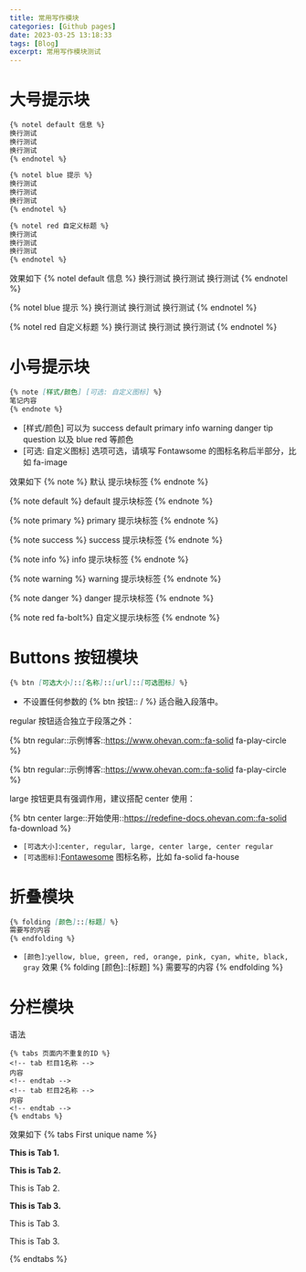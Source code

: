 ```yaml
---
title: 常用写作模块
categories: [Github pages]
date: 2023-03-25 13:18:33
tags: [Blog]
excerpt: 常用写作模块测试
---
```


# 大号提示块

```Markdown
{% notel default 信息 %}
换行测试
换行测试
换行测试
{% endnotel %}

{% notel blue 提示 %}
换行测试
换行测试
换行测试
{% endnotel %}

{% notel red 自定义标题 %}
换行测试
换行测试
换行测试
{% endnotel %}
```

效果如下
{% notel default 信息 %}
换行测试
换行测试
换行测试
{% endnotel %}

{% notel blue 提示 %}
换行测试
换行测试
换行测试
{% endnotel %}

{% notel red 自定义标题 %}
换行测试
换行测试
换行测试
{% endnotel %}

# 小号提示块

```Markdown
{% note [样式/颜色] [可选: 自定义图标] %}
笔记内容
{% endnote %}
```

- [样式/颜色] 可以为 success default primary info warning danger tip question 以及 blue red 等颜色
- [可选: 自定义图标] 选项可选，请填写 Fontawsome 的图标名称后半部分，比如 fa-image

效果如下
{% note  %}
默认 提示块标签
{% endnote %}

{% note default  %}
default 提示块标签
{% endnote %}

{% note primary  %}
primary 提示块标签
{% endnote %}

{% note success  %}
success 提示块标签
{% endnote %}

{% note info  %}
info 提示块标签
{% endnote %}

{% note warning  %}
warning 提示块标签
{% endnote %}

{% note danger  %}
danger 提示块标签
{% endnote %}

{% note red fa-bolt%}
自定义提示块标签
{% endnote %}

# Buttons 按钮模块

```Markdown
{% btn [可选大小]::[名称]::[url]::[可选图标] %}
```

- 不设置任何参数的 {% btn 按钮:: / %} 适合融入段落中。

regular 按钮适合独立于段落之外：

{% btn regular::示例博客::https://www.ohevan.com::fa-solid fa-play-circle %}

{% btn regular::示例博客::https://www.ohevan.com::fa-solid fa-play-circle %}

large 按钮更具有强调作用，建议搭配 center 使用：

{% btn center large::开始使用::https://redefine-docs.ohevan.com::fa-solid fa-download %}

- `[可选大小]`:`center, regular, large, center large, center regular`
- `[可选图标]`:[Fontawesome](https://fontawesome.com/search) 图标名称，比如 fa-solid fa-house

# 折叠模块

```Markdown
{% folding [颜色]::[标题] %}
需要写的内容
{% endfolding %}
```

- `[颜色]`:`yellow, blue, green, red, orange, pink, cyan, white, black, gray`
  效果
  {% folding [颜色]::[标题] %}
  需要写的内容
  {% endfolding %}

# 分栏模块

语法

```
{% tabs 页面内不重复的ID %}
<!-- tab 栏目1名称 -->
内容
<!-- endtab -->
<!-- tab 栏目2名称 -->
内容
<!-- endtab -->
{% endtabs %}
```

效果如下
{% tabs First unique name %}

<!-- tab First Tab-->

**This is Tab 1.**

<!-- endtab -->

<!-- tab Second Tab-->

**This is Tab 2.**

This is Tab 2.

<!-- endtab -->

<!-- tab Third Tab-->

**This is Tab 3.**

This is Tab 3.

This is Tab 3.

<!-- endtab -->

{% endtabs %}
